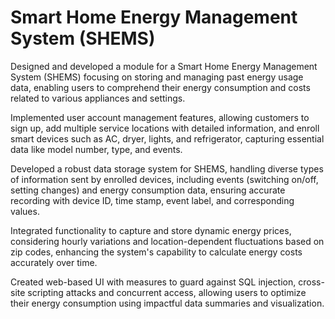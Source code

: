# Smart Home Energy Management System (SHEMS) 
Designed and developed a module for a Smart Home Energy Management System (SHEMS) focusing on storing and managing past energy usage data, enabling users to comprehend their energy consumption and costs related to various appliances and settings.

Implemented user account management features, allowing customers to sign up, add multiple service locations with detailed information, and enroll smart devices such as AC, dryer, lights, and refrigerator, capturing essential data like model number, type, and events.

Developed a robust data storage system for SHEMS, handling diverse types of information sent by enrolled devices, including events (switching on/off, setting changes) and energy consumption data, ensuring accurate recording with device ID, time stamp, event label, and corresponding values.

Integrated functionality to capture and store dynamic energy prices, considering hourly variations and location-dependent fluctuations based on zip codes, enhancing the system's capability to calculate energy costs accurately over time.

Created web-based UI with measures to guard against SQL injection, cross-site scripting attacks and concurrent access, allowing users to optimize their energy consumption using impactful data summaries and visualization. 

